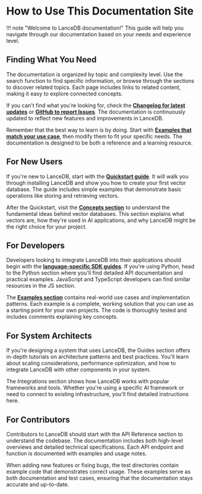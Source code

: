 # **How to Use This Documentation Site**

!!! note "Welcome to LanceDB documentation!"
    This guide will help you navigate through our documentation based on your needs and experience level.

## **Finding What You Need**

The documentation is organized by topic and complexity level. Use the search function to find specific information, or browse through the sections to discover related topics. Each page includes links to related content, making it easy to explore connected concepts.

If you can't find what you're looking for, check the [**Changelog for latest updates**](../changelog/index.md) or [**GitHub to report Issues**](https://github.com/lancedb/documentation). The documentation is continuously updated to reflect new features and improvements in LanceDB.

Remember that the best way to learn is by doing. Start with [**Examples that match your use case**](../examples/index.md), then modify them to fit your specific needs. The documentation is designed to be both a reference and a learning resource. 

## **For New Users**

If you're new to LanceDB, start with the [**Quickstart guide**](../quickstart/index.md). It will walk you through installing LanceDB and show you how to create your first vector database. The guide includes simple examples that demonstrate basic operations like storing and retrieving vectors.

After the Quickstart, visit the [**Concepts section**](../concepts/data.md) to understand the fundamental ideas behind vector databases. This section explains what vectors are, how they're used in AI applications, and why LanceDB might be the right choice for your project.

## **For Developers**

Developers looking to integrate LanceDB into their applications should begin with the [**language-specific SDK guides**](../guides/tables/index.md). If you're using Python, head to the Python section where you'll find detailed API documentation and practical examples. JavaScript and TypeScript developers can find similar resources in the JS section.

The [**Examples section**](../examples/index.md) contains real-world use cases and implementation patterns. Each example is a complete, working solution that you can use as a starting point for your own projects. The code is thoroughly tested and includes comments explaining key concepts.

## **For System Architects**

If you're designing a system that uses LanceDB, the Guides section offers in-depth tutorials on architecture patterns and best practices. You'll learn about scaling considerations, performance optimization, and how to integrate LanceDB with other components in your system.

The Integrations section shows how LanceDB works with popular frameworks and tools. Whether you're using a specific AI framework or need to connect to existing infrastructure, you'll find detailed instructions here.

## **For Contributors**

Contributors to LanceDB should start with the API Reference section to understand the codebase. The documentation includes both high-level overviews and detailed technical specifications. Each API endpoint and function is documented with examples and usage notes.

When adding new features or fixing bugs, the test directories contain example code that demonstrates correct usage. These examples serve as both documentation and test cases, ensuring that the documentation stays accurate and up-to-date.
